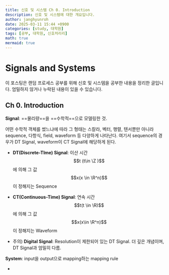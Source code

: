 ```yaml
---
title: 신호 및 시스템 Ch 0. Introduction
description: 신호 및 시스템에 대한 개요입니다. 
author: janghyunroh
date: 2025-03-11 15:44 +0900
categories: [study, 대학원]
tags: [공부, 대학원, 신호처리리]
math: true
mermaid: true
---
```



# Signals and Systems

 이 포스팅은 랜덤 프로세스 공부를 위해 신호 및 시스템을 공부한 내용을 정리한 글입니다. 엄밀하지 않거나 누락된 내용이 있을 수 있습니다. 

##  Ch 0. Introduction



**Signal**: ==물리량==을 ==수학적==으로 모델링한 것. 

어떤 수학적 객체를 썼느냐에 따라 그 형태는 스칼라, 벡터, 행렬, 텐서뿐만 아니라 sequence, 다항식, field, waveform 등 다양하게 나타난다. 여기서 sequence의 경우가 DT Signal, waveform이 CT Signal에 해당하게 된다. 

- **DT(Discrete-TIme) Signal**: 이산 시간 $$t (t\in \Z )$$에 의해 그 값 $$x(x \in \R^n)$$이 정해지는 Sequence
- **CT(Continuous-Time) Signal**: 연속 시간 $$t(t \in \R)$$에 의해 그 값 $$x(x\in \R^n)$$이 정해지는 Waveform



- 주의) **Digital Signal**: Resolution이 제한되어 있는 DT Signal. 더 깊은 개념이며, DT Signal과 엄밀히 다름. 

**System**: input을 output으로 mapping하는 mapping rule

- 



